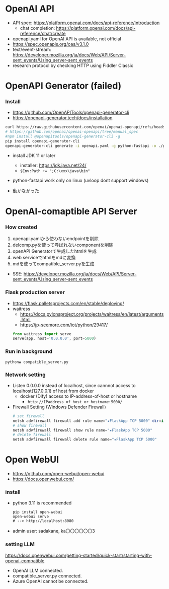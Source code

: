 
# OpenAI API
- API spec: https://platform.openai.com/docs/api-reference/introduction
  - chat completion: https://platform.openai.com/docs/api-reference/chat/create
- openapi.yaml for OpenAI API is available, not official
- https://spec.openapis.org/oas/v3.1.0
- text/event-stream: https://developer.mozilla.org/ja/docs/Web/API/Server-sent_events/Using_server-sent_events
- research protocol by checking HTTP using Fiddler Classic

# OpenAPI Generator (failed)
### Install
* https://github.com/OpenAPITools/openapi-generator-cli
* https://openapi-generator.tech/docs/installation
```bash
curl https://raw.githubusercontent.com/openai/openai-openapi/refs/heads/manual_spec/openapi.yaml -OutFile openapi.yaml
# https://github.com/openai/openai-openapi/tree/manual_spec
#npm install @openapitools/openapi-generator-cli -g
pip install openapi-generator-cli
openapi-generator-cli generate -i openapi.yaml -g python-fastapi -o ./generated-fastapi
```
* install JDK 11 or later
  * installer: https://jdk.java.net/24/
  * `$Env:Path += ";C:\xxx\java\bin"`

* python-fastapi work only on linux (uvloop dont support windows)
* 動かなかった


# OpenAI-comaptible API Server

### How created
1. openapi.yamlから使わないendpointを削除
2. delcomp.pyを使って呼ばれないcomponentを削除
3. openAPI Generatorで生成したhtmlを生成
4. web serviceでhtmlをmdに変換
5. mdを使ってcompatible_server.pyを生成

* SSE: https://developer.mozilla.org/ja/docs/Web/API/Server-sent_events/Using_server-sent_events

### Flask production server
- https://flask.palletsprojects.com/en/stable/deploying/
-  waitress
    - https://docs.pylonsproject.org/projects/waitress/en/latest/arguments.html
    - https://jp-seemore.com/iot/python/29417/
    ```python
    from waitress import serve
    serve(app, host='0.0.0.0', port=5000)
    ```

### Run in background
```
pythonw compatible_server.py
```

### Network setting
* Listen 0.0.0.0 instead of localhost, since cannnot access to localhost(127.0.0.1) of host from docker
  * docker (Dify) access to IP-address-of-host or hostname
    * `http://IPaddress_of_host_or_hostname:5000/`
* Firewall Setting (Windows Defender Firewall)
    ```powershell
    # set firewall
    netsh advfirewall firewall add rule name="★FlaskApp TCP 5000" dir=in action=allow protocol=TCP localport=5000 profile=private,domain
    # show firewall
    netsh advfirewall firewall show rule name="★FlaskApp TCP 5000"
    # delete firewall
    netsh advfirewall firewall delete rule name="★FlaskApp TCP 5000"
    ```

# Open WebUI
- https://github.com/open-webui/open-webui
- https://docs.openwebui.com/

### install
* python 3.11 is recommended
  ```
  pip install open-webui
  open-webui serve
  # --> http://localhost:8080
  ```
* admin user: sadakane, ka〇〇〇〇〇〇3

### setting LLM
https://docs.openwebui.com/getting-started/quick-start/starting-with-openai-compatible
- OpenAI LLM connected.
- compatible_server.py connected.
- Azure OpenAI cannot be connected.
